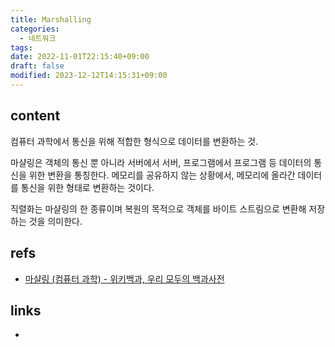 ```yaml
---
title: Marshalling
categories:
  - 네트워크
tags: 
date: 2022-11-01T22:15:40+09:00
draft: false
modified: 2023-12-12T14:15:31+09:00
---
```


## content
컴퓨터 과학에서 통신을 위해 적합한 형식으로 데이터를 변환하는 것. 

마샬링은 객체의 통신 뿐 아니라 서버에서 서버, 프로그램에서 프로그램 등 데이터의 통신을 위한 변환을 통칭한다. 메모리를 공유하지 않는 상황에서, 메모리에 올라간 데이터를 통신을 위한 형태로 변환하는 것이다. 

직렬화는 마샬링의 한 종류이며 복원의 목적으로 객체를 바이트 스트림으로 변환해 저장하는 것을 의미한다.


## refs
- [마샬링 (컴퓨터 과학) - 위키백과, 우리 모두의 백과사전](https://ko.wikipedia.org/wiki/%EB%A7%88%EC%83%AC%EB%A7%81_(%EC%BB%B4%ED%93%A8%ED%84%B0_%EA%B3%BC%ED%95%99))


## links
- 
